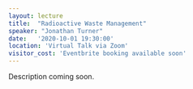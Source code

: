 ```yaml
---
layout: lecture
title:  "Radioactive Waste Management"
speaker: "Jonathan Turner"
date:   '2020-10-01 19:30:00'
location: 'Virtual Talk via Zoom'
visitor_cost: 'Eventbrite booking available soon'
---
```

Description coming soon.